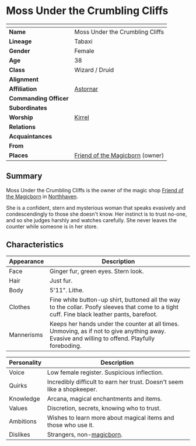 # Moss Under the Crumbling Cliffs

| []() | |
| --- | --- |
| **Name** | Moss Under the Crumbling Cliffs |
| **Lineage** | Tabaxi |
| **Gender** | Female |
| **Age** | 38 |
| **Class** | Wizard / Druid |
| **Alignment** | |
| **Affiliation** | [Astornar](../organisations/government/astornar.md) |
| **Commanding Officer** | |
| **Subordinates** | |
| **Worship** | [Kirrel](../gods/deities/kirrel.md) |
| **Relations** | |
| **Acquaintances** | |
| **From** | |
| **Places** | [Friend of the Magicborn](../places/buildings/shops/friend-of-the-magicborn.md) (owner) |

## Summary

Moss Under the Crumbling Cliffs is the owner of the magic shop [Friend of the Magicborn](../places/buildings/shops/friend-of-the-magicborn.md) in [Northhaven](../places/settlements/cities/northhaven.md).

She is a confident, stern and mysterious woman that speaks evasively and condescendingly to those she doesn't know. Her instinct is to trust no-one, and so she judges harshly and watches carefully. She never leaves the counter while someone is in her store.

## Characteristics

| Appearance | Description |
| --- | --- |
| Face | Ginger fur, green eyes. Stern look. |
| Hair | Just fur. |
| Body | 5'11". Lithe. |
| Clothes | Fine white button-up shirt, buttoned all the way to the collar. Poofy sleeves that come to a tight cuff. Fine black leather pants, barefoot. |
| Mannerisms | Keeps her hands under the counter at all times. Unmoving, as if not to give anything away. Evasive and willing to offend. Playfully foreboding. |

| Personality | Description |
| --- | --- |
| Voice | Low female register. Suspicious inflection. |
| Quirks | Incredibly difficult to earn her trust. Doesn't seem like a shopkeeper. |
| Knowledge | Arcana, magical enchantments and items. |
| Values | Discretion, secrets, knowing who to trust. |
| Ambitions | Wishes to learn more about magical items and those who use it. |
| Dislikes | Strangers, non-[magicborn](../civilisations/kingdom-of-astor/magicborn.md). |
